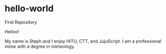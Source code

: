 # hello-world
First Repository 

Helloo!

My name is Steph and I enjoy HITU, CTT, and JujuScript. 
I am a professional mime with a degree in mimeology.
